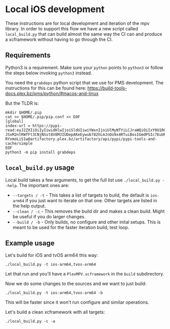 # Local iOS development

These instructions are for local development and iteration of the mpv library.
In order to support this flow we have a new script called `local_build.py` that can
build almost the same way the CI can and produce a xcframework without having to go
through the CI.

## Requirements

Python3 is a requirement. Make sure your `python` points to `python3` or follow the steps
below invoking `python3` instead.

You need the `grabdeps` python script that we use for PMS development. The instructions
for this can be found here: https://build-tools-docs.plex.bz/pms/python/#macos-and-linux

But the TLDR is:

```
mkdir $HOME/.pip
cat >> $HOME/.pip/pip.conf << EOF
[global]
index-url = https://pypi-read:eyJ2ZXIiOiIyIiwidHlwIjoiSldUIiwiYWxnIjoiUlMyNTYiLCJraWQiOiIxY0U1RG05ZU5EZ3hjS0FqQUQwenhnN3lBQUdYaWxnSEV3djByZUZnZ2dVIn0.eyJzdWIiOiJqZi1hcnRpZmFjdG9yeUBlNzQ5NTM5Ny0yMWRmLTRhYzEtYjRlNC0xZjFjM2U5NjhmNGNcL3VzZXJzXC9weXBpLXJlYWQiLCJzY3AiOiJtZW1iZXItb2YtZ3JvdXBzOnB5cGktcmVhZCBhcGk6KiIsImF1ZCI6ImpmLWFydGlmYWN0b3J5QGU3NDk1Mzk3LTIxZGYtNGFjMS1iNGU0LTFmMWMzZTk2OGY0YyIsImlzcyI6ImpmLWFydGlmYWN0b3J5QGU3NDk1Mzk3LTIxZGYtNGFjMS1iNGU0LTFmMWMzZTk2OGY0YyIsImlhdCI6MTUyMDQyNTQ4MSwianRpIjoiYTE5ZDNkZmEtNDliYy00NWU1LTgyYjctYzZlMmY1N2FlYjcxIn0.PyOkZyPQ6Grvw8XOdEGk7bCoTrF2W9PNoub8O6PzNg1rkrsVyDXJThkDOCZ6kgzXBiTWRDGG6FTh9q2Sp69jj7bqWyDS5koItQvMB2uSrOorXOVgWfTRLac2ldphgRXfcnMRShKUZ9_VkG54j2RpzA4dh_9sWb4rjXFaljH22YRvx9THxjMCPj8wPVLolZnITAIBOn0j87DU0ejFX7J-JSxM2ntRWfFt3CNjNSst8V8MJIUDepAKeEywub782hLmJnOo9x4RTuiBosIGmdPSIc7EuUP4F2qHfgWRZ6r65iEw2TdGiTegcIztauydluDcpk6fA1C5Wmj-RYxmoLiS1w@artifactory.plex.bz/artifactory/api/pypi/pypi-tools-and-cache/simple
EOF
python3 -m pip install grabdeps
```

## `local_build.py` usage

Local build takes a few arguments, to get the full list use `./local_build.py --help`. The important ones are:

* `--targets / -t` - This takes a list of targets to build, the default is `ios-arm64` if you just want to iterate on that one. Other targets are listed in the help output.
* `--clean / -c` - This removes the build dir and makes a clean build. Might be useful if you do larger changes.
* `--build / -b` - Only builds, no configure and other inital setups. This is meant to be used for the faster iteration build, test loop.

## Example usage

Let's build for iOS and tvOS arm64 this way:

`./local_build.py -t ios-arm64,tvos-arm64`

Let that run and you'll have a `PlexMPV.xcframework` in the `build` subdirectory.

Now we do some changes to the sources and we want to just build:

`./local_build.py -t ios-arm64,tvos-arm64 -b`

This will be faster since it won't run configure and similar operations.


Let's build a clean xcframework with all targets:

`./local_build.py -c -a`
